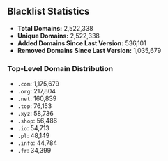 ## Blacklist Statistics

- **Total Domains:** 2,522,338
- **Unique Domains:** 2,522,338
- **Added Domains Since Last Version:** 536,101
- **Removed Domains Since Last Version:** 1,035,679

### Top-Level Domain Distribution

-  `.com`: 1,175,679
-  `.org`: 217,804
-  `.net`: 160,839
-  `.top`: 76,153
-  `.xyz`: 58,736
-  `.shop`: 56,486
-  `.io`: 54,713
-  `.pl`: 48,149
-  `.info`: 44,784
-  `.fr`: 34,399
